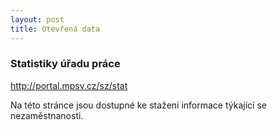 ```yaml
---
layout: post
title: Otevřená data
---
```


### Statistiky úřadu práce

http://portal.mpsv.cz/sz/stat

Na této stránce jsou dostupné ke stažení informace týkající se nezaměstnanosti. 
